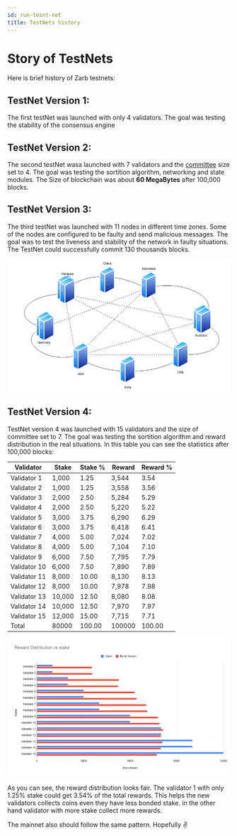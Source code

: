 ```yaml
---
id: run-tesnt-net
title: TestNets history
---
```


# Story of TestNets

Here is brief history of Zarb testnets:

## TestNet Version 1:

The first testNet was launched with only 4 validators. The goal was testing the stability of the
consensus engine

## TestNet Version 2:

The second testNet wasa launched with 7 validators and the [committee](./learn-committee.md) size
set to 4. The goal was testing the sortition algorithm, networking and state modules. The Size of
blockchain was about **60 MegaBytes** after 100,000 blocks.

## TestNet Version 3:

The third testNet was launched with 11 nodes in different time zones. Some of the nodes are
configured to be faulty and send malicious messages. The goal was to test the liveness and stability
of the network in faulty situations. The TestNet could successfully commit 130 thousands blocks.

![TestNet v3, Network topology](../assets/images/testnet_v3_topology.png)

## TestNet Version 4:

TestNet version 4 was launched with 15 validators and the size of committee set to 7. The goal was testing the sortition algorithm and
reward distribution in the real situations. In this table you can see the statistics after 100,000
blocks:

| Validator    | Stake  | Stake % | Reward | Reward % |
| ------------ | ------ | ------- | ------ | -------- |
| Validator 1  | 1,000  | 1.25    | 3,544  | 3.54     |
| Validator 2  | 1,000  | 1.25    | 3,558  | 3.56     |
| Validator 3  | 2,000  | 2.50    | 5,284  | 5.29     |
| Validator 4  | 2,000  | 2.50    | 5,220  | 5.22     |
| Validator 5  | 3,000  | 3.75    | 6,290  | 6.29     |
| Validator 6  | 3,000  | 3.75    | 6,418  | 6.41     |
| Validator 7  | 4,000  | 5.00    | 7,024  | 7.02     |
| Validator 8  | 4,000  | 5.00    | 7,104  | 7.10     |
| Validator 9  | 6,000  | 7.50    | 7,795  | 7.79     |
| Validator 10 | 6,000  | 7.50    | 7,890  | 7.89     |
| Validator 11 | 8,000  | 10.00   | 8,130  | 8.13     |
| Validator 12 | 8,000  | 10.00   | 7,978  | 7.98     |
| Validator 13 | 10,000 | 12.50   | 8,080  | 8.08     |
| Validator 14 | 10,000 | 12.50   | 7,970  | 7.97     |
| Validator 15 | 12,000 | 15.00   | 7,715  | 7.71     |
| Total        | 80000  | 100.00  | 100000 | 100.00   |

![TestNet v4, Reward vs stake](../assets/images/testnet_v4_reward_vs_stake.png)

As you can see, the reward distribution looks fair. The validator 1 with only 1.25% stake could get
3.54% of the total rewards. This helps the new validators collects coins even they have less bonded
stake. in the other hand validator with more stake collect more rewards.

The mainnet also should follow the same pattern. Hopefully ✌️
